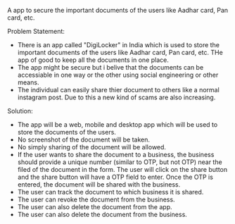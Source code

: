 A app to secure the important documents of the users like Aadhar card, Pan card, etc.

Problem Statement:
- There is an app called "DigiLocker" in India which is used to store the important documents of the users like Aadhar card, Pan card, etc. THe app of good to keep all the documents in one place.
- The app might be secure but i belive that the documents can be accessiable in one way or the other using social engineering or other means.
- The individual can easily share thier document to others like a normal instagram post. Due to this a new kind of scams are also increasing.

Solution:
- The app will be a web, mobile and desktop app which will be used to store the documents of the users.
- No screenshot of the document will be taken.
- No simply sharing of the document will be allowed.
- If the user wants to share the document to a business, the business should provide a unique number (similar to OTP, but not OTP) near the filed of the document in the form. The user will click on the share button and the share button will have a OTP field to enter. Once the OTP is entered, the document will be shared with the business.
- The user can track the document to which business it is shared.
- The user can revoke the document from the business.
- The user can also delete the document from the app.
- The user can also delete the document from the business.